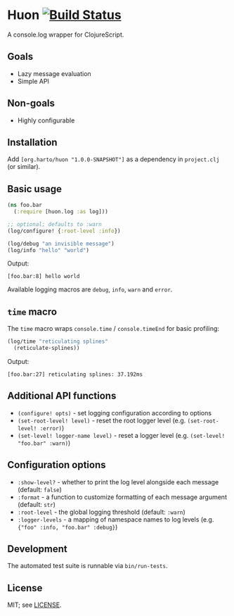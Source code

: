 # Huon [![Build Status](https://travis-ci.org/harto/huon.svg?branch=master)](https://travis-ci.org/harto/huon)

A console.log wrapper for ClojureScript.


## Goals

 * Lazy message evaluation
 * Simple API


## Non-goals

 * Highly configurable


## Installation

Add `[org.harto/huon "1.0.0-SNAPSHOT"]` as a dependency in `project.clj` (or similar).


## Basic usage

```cljs
(ns foo.bar
  (:require [huon.log :as log]))

;; optional; defaults to :warn
(log/configure! {:root-level :info})

(log/debug "an invisible message")
(log/info "hello" "world")
```

Output:
```
[foo.bar:8] hello world
```

Available logging macros are `debug`, `info`, `warn` and `error`.


## `time` macro

The `time` macro wraps `console.time` / `console.timeEnd` for basic profiling:
```cljs
(log/time "reticulating splines"
  (reticulate-splines))
```

Output:
```
[foo.bar:27] reticulating splines: 37.192ms
```


## Additional API functions

 - `(configure! opts)` - set logging configuration according to options
 - `(set-root-level! level)` - reset the root logger level (e.g. `(set-root-level! :error)`)
 - `(set-level! logger-name level)` - reset a logger level (e.g. `(set-level! "foo.bar" :warn)`)


## Configuration options

 - `:show-level?` - whether to print the log level alongside each message (default: `false`)
 - `:format` - a function to customize formatting of each message argument (default: `str`)
 - `:root-level` - the global logging threshold (default: `:warn`)
 - `:logger-levels` - a mapping of namespace names to log levels (e.g. `{"foo" :info, "foo.bar" :debug}`)


## Development

The automated test suite is runnable via `bin/run-tests`.


## License

MIT; see [LICENSE](./LICENSE).
